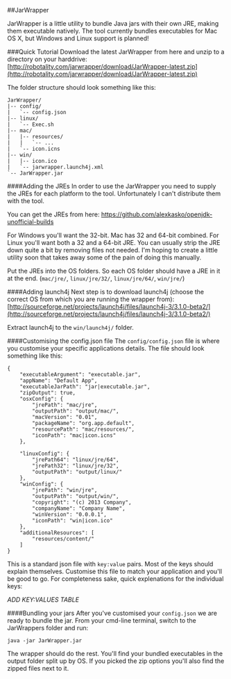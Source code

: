 ##JarWrapper

JarWrapper is a little utility to bundle Java jars with their own JRE, making them executable natively. The tool currently bundles executables for Mac OS X, but Windows and Linux support is planned!

###Quick Tutorial
Download the latest JarWrapper from here and unzip to a directory on your harddrive: [http://robotality.com/jarwrapper/download/JarWrapper-latest.zip](http://robotality.com/jarwrapper/download/JarWrapper-latest.zip)

The folder structure should look something like this:
```
JarWrapper/
|-- config/
|   `-- config.json
|-- linux/
|   `-- Exec.sh
|-- mac/
|   |-- resources/
|   |   `-- ...
|   `-- icon.icns
|-- win/
|   |-- icon.ico
|   `-- jarwrapper.launch4j.xml
`-- JarWrapper.jar
```

####Adding the JREs 
In order to use the JarWrapper you need to supply the JREs for each platform to the tool. Unfortunately I can't distribute them with the tool.

You can get the JREs from here: https://github.com/alexkasko/openjdk-unofficial-builds

For Windows you'll want the 32-bit. Mac has 32 and 64-bit combined. For Linux you'll want both a 32 and a 64-bit JRE. You can usually strip the JRE down quite a bit by removing files not needed. I'm hoping to create a little utility soon that takes away some of the pain of doing this manually.

Put the JREs into the OS folders. So each OS folder should have a JRE in it at the end. (`mac/jre/`, `linux/jre/32/`, `linux/jre/64/`, `win/jre/`)

####Adding launch4j
Next step is to download launch4j (choose the correct OS from which you are running the wrapper from): [http://sourceforge.net/projects/launch4j/files/launch4j-3/3.1.0-beta2/](http://sourceforge.net/projects/launch4j/files/launch4j-3/3.1.0-beta2/)

Extract launch4j to the `win/launch4j/` folder. 

####Customising the config.json file
The `config/config.json` file is where you customise your specific applications details. The file should look something like this:
```
{
    "executableArgument": "executable.jar",
    "appName": "Default App",
    "executableJarPath": "jar|executable.jar",
    "zipOutput": true,
    "osxConfig": {
        "jrePath": "mac/jre",
    	"outputPath": "output/mac/",
    	"macVersion": "0.01",
    	"packageName": "org.app.default",
    	"resourcePath": "mac/resources/",
    	"iconPath": "mac|icon.icns"
    },
    
    "linuxConfig": {
    	"jrePath64": "linux/jre/64",
    	"jrePath32": "linux/jre/32",
    	"outputPath": "output/linux/"
    },
    "winConfig": {
    	"jrePath": "win/jre",
    	"outputPath": "output/win/",
    	"copyright": "(c) 2013 Company",
    	"companyName": "Company Name",
    	"winVersion": "0.0.0.1",
    	"iconPath": "win|icon.ico"
    },
    "additionalResources": [
    	"resources/content/"
    ]
}
```
This is a standard json file with `key:value` pairs. Most of the keys should explain themselves. Customise this file to match your application and you'll be good to go. For completeness sake, quick explenations for the individual keys:

*ADD KEY:VALUES TABLE*

####Bundling your jars
After you've customised your `config.json` we are ready to bundle the jar. From your cmd-line terminal, switch to the JarWrappers folder and run:

`java -jar JarWrapper.jar` 

The wrapper should do the rest. You'll find your bundled executables in the output folder split up by OS. If you picked the zip options you'll also find the zipped files next to it.
